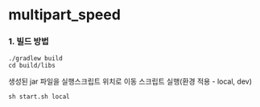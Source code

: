 # multipart_speed

### 1. 빌드 방법
```
./gradlew build
cd build/libs
```
생성된 jar 파일을 실행스크립트 위치로 이동
스크립트 실행(환경 적용 - local, dev)
```
sh start.sh local
```
